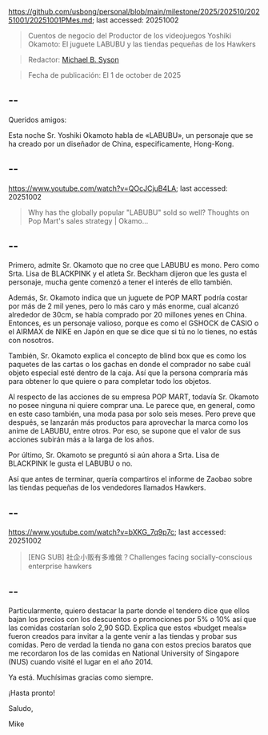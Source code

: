 https://github.com/usbong/personal/blob/main/milestone/2025/202510/20251001/20251001PMes.md; last accessed: 20251002

> Cuentos de negocio del Productor de los videojuegos Yoshiki Okamoto: El juguete LABUBU y las tiendas pequeñas de los Hawkers

> Redactor: [Michael B. Syson](https://www.linkedin.com/in/michaelsyson/)

> Fecha de publicación: El 1 de october de 2025

## --

Queridos amigos:

Esta noche Sr. Yoshiki Okamoto habla de «LABUBU», un personaje que se ha creado por un diseñador de China, especificamente, Hong-Kong.

## --

https://www.youtube.com/watch?v=QOcJCjuB4LA; last accessed: 20251002

> Why has the globally popular "LABUBU" sold so well? Thoughts on Pop Mart's sales strategy | Okamo...

## --

Primero, admite Sr. Okamoto que no cree que LABUBU es mono. Pero como Srta. Lisa de BLACKPINK y el atleta Sr. Beckham dijeron que les gusta el personaje, mucha gente comenzó a tener el interés de ello también.

Además, Sr. Okamoto indica que un juguete de POP MART podría costar por más de 2 mil yenes, pero lo más caro y más enorme, cual alcanzó alrededor de 30cm, se había comprado por 20 millones yenes en China. Entonces, es un personaje valioso, porque es como el GSHOCK de CASIO o el AIRMAX de NIKE en Japón en que se dice que si tú no lo tienes, no estás con nosotros.

También, Sr. Okamoto explica el concepto de blind box que es como los paquetes de las cartas o los gachas en donde el comprador no sabe cuál objeto especial esté dentro de la caja. Así que la persona compraría más para obtener lo que quiere o para completar todo los objetos.

Al respecto de las acciones de su empresa POP MART, todavía Sr. Okamoto no posee ninguna ni quiere comprar una. Le parece que, en general, como en este caso también, una moda pasa por solo seis meses. Pero preve que después, se lanzarán más productos para aprovechar la marca como los anime de LABUBU, entre otros. Por eso, se supone que el valor de sus acciones subirán más a la larga de los años. 

Por último, Sr. Okamoto se preguntó si aún ahora a Srta. Lisa de BLACKPINK le gusta el LABUBU o no.

Así que antes de terminar, quería compartiros el informe de Zaobao sobre las tiendas pequeñas de los vendedores llamados Hawkers. 

## --

https://www.youtube.com/watch?v=bXKG_7q9p7c; last accessed: 20251002

> [ENG SUB] 社企小贩有多难做？Challenges facing socially-conscious enterprise hawkers 

## --

Particularmente, quiero destacar la parte donde el tendero dice que ellos bajan los precios con los descuentos o promociones por 5% o 10% así que las comidas costarían solo 2,90 SGD. Explica que estos «budget meals» fueron creados para invitar a la gente venir a las tiendas y probar sus comidas. Pero de verdad la tienda no gana con estos precios baratos que me recordaron los de las comidas en National University of Singapore (NUS) cuando visité el lugar en el año 2014.  

Ya está. Muchísimas gracias como siempre.

¡Hasta pronto!

Saludo,

Mike
